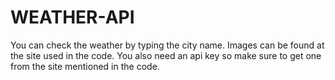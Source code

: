 # WEATHER-API
You can check the weather by typing the city name. Images can be found at the site used in the code.
You also need an api key so make sure to get one from the site mentioned in the code.
